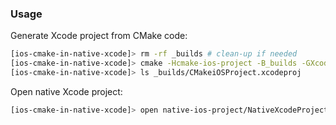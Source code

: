 ### Usage

Generate Xcode project from CMake code:
```bash
[ios-cmake-in-native-xcode]> rm -rf _builds # clean-up if needed
[ios-cmake-in-native-xcode]> cmake -Hcmake-ios-project -B_builds -GXcode
[ios-cmake-in-native-xcode]> ls _builds/CMakeiOSProject.xcodeproj
```

Open native Xcode project:
```bash
[ios-cmake-in-native-xcode]> open native-ios-project/NativeXcodeProject.xcodeproj
```
